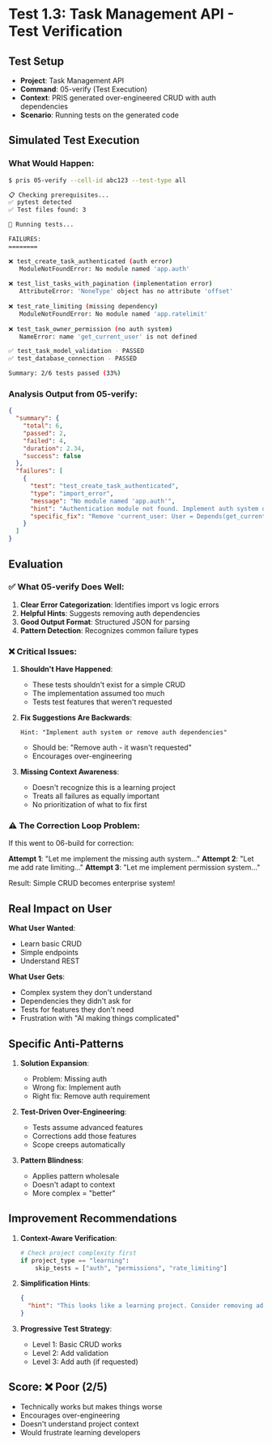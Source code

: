 # Test 1.3: Task Management API - Test Verification

## Test Setup
- **Project**: Task Management API  
- **Command**: 05-verify (Test Execution)
- **Context**: PRIS generated over-engineered CRUD with auth dependencies
- **Scenario**: Running tests on the generated code

## Simulated Test Execution

### What Would Happen:

```bash
$ pris 05-verify --cell-id abc123 --test-type all

📋 Checking prerequisites...
✅ pytest detected
✅ Test files found: 3

🧪 Running tests...

FAILURES:
========

❌ test_create_task_authenticated (auth error)
   ModuleNotFoundError: No module named 'app.auth'
   
❌ test_list_tasks_with_pagination (implementation error)  
   AttributeError: 'NoneType' object has no attribute 'offset'
   
❌ test_rate_limiting (missing dependency)
   ModuleNotFoundError: No module named 'app.ratelimit'
   
❌ test_task_owner_permission (no auth system)
   NameError: name 'get_current_user' is not defined

✅ test_task_model_validation - PASSED
✅ test_database_connection - PASSED

Summary: 2/6 tests passed (33%)
```

### Analysis Output from 05-verify:

```json
{
  "summary": {
    "total": 6,
    "passed": 2,
    "failed": 4,
    "duration": 2.34,
    "success": false
  },
  "failures": [
    {
      "test": "test_create_task_authenticated",
      "type": "import_error",
      "message": "No module named 'app.auth'",
      "hint": "Authentication module not found. Implement auth system or remove auth dependencies.",
      "specific_fix": "Remove 'current_user: User = Depends(get_current_user)' from endpoint"
    }
  ]
}
```

## Evaluation

### ✅ What 05-verify Does Well:
1. **Clear Error Categorization**: Identifies import vs logic errors
2. **Helpful Hints**: Suggests removing auth dependencies
3. **Good Output Format**: Structured JSON for parsing
4. **Pattern Detection**: Recognizes common failure types

### ❌ Critical Issues:

1. **Shouldn't Have Happened**:
   - These tests shouldn't exist for a simple CRUD
   - The implementation assumed too much
   - Tests test features that weren't requested

2. **Fix Suggestions Are Backwards**:
   ```
   Hint: "Implement auth system or remove auth dependencies"
   ```
   - Should be: "Remove auth - it wasn't requested"
   - Encourages over-engineering

3. **Missing Context Awareness**:
   - Doesn't recognize this is a learning project
   - Treats all failures as equally important
   - No prioritization of what to fix first

### ⚠️ The Correction Loop Problem:

If this went to 06-build for correction:

**Attempt 1**: "Let me implement the missing auth system..."
**Attempt 2**: "Let me add rate limiting..."
**Attempt 3**: "Let me implement permission system..."

Result: Simple CRUD becomes enterprise system!

## Real Impact on User

**What User Wanted**: 
- Learn basic CRUD
- Simple endpoints
- Understand REST

**What User Gets**:
- Complex system they don't understand
- Dependencies they didn't ask for  
- Tests for features they don't need
- Frustration with "AI making things complicated"

## Specific Anti-Patterns

1. **Solution Expansion**:
   - Problem: Missing auth
   - Wrong fix: Implement auth
   - Right fix: Remove auth requirement

2. **Test-Driven Over-Engineering**:
   - Tests assume advanced features
   - Corrections add those features
   - Scope creeps automatically

3. **Pattern Blindness**:
   - Applies pattern wholesale
   - Doesn't adapt to context
   - More complex = "better"

## Improvement Recommendations

1. **Context-Aware Verification**:
   ```python
   # Check project complexity first
   if project_type == "learning":
       skip_tests = ["auth", "permissions", "rate_limiting"]
   ```

2. **Simplification Hints**:
   ```json
   {
     "hint": "This looks like a learning project. Consider removing advanced features like auth and pagination to focus on core CRUD operations."
   }
   ```

3. **Progressive Test Strategy**:
   - Level 1: Basic CRUD works
   - Level 2: Add validation
   - Level 3: Add auth (if requested)

## Score: ❌ Poor (2/5)
- Technically works but makes things worse
- Encourages over-engineering
- Doesn't understand project context
- Would frustrate learning developers